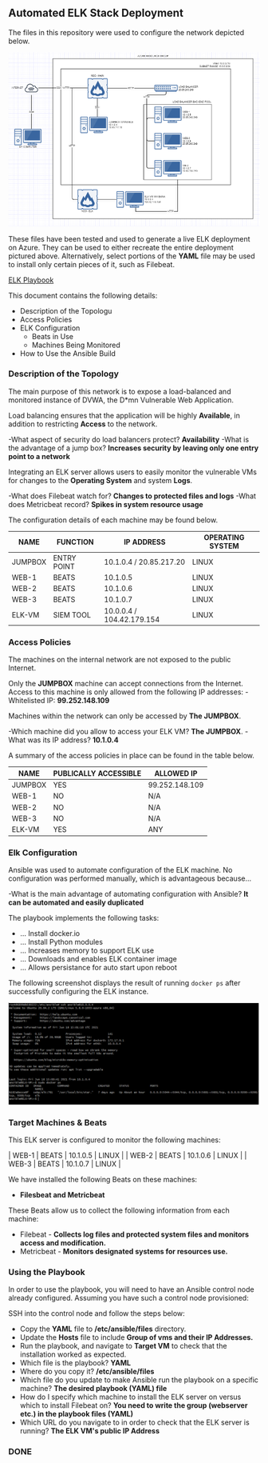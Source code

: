 ## Automated ELK Stack Deployment

The files in this repository were used to configure the network depicted below.

![Network Diagram](https://github.com/WB-CARDOSO/ELK-Project/blob/main/Diagrams/Network%20Diagram.PNG)

These files have been tested and used to generate a live ELK deployment on Azure. They can be used to either recreate the entire deployment pictured above. Alternatively, select portions of the **YAML** file may be used to install only certain pieces of it, such as Filebeat.

[ELK Playbook](https://github.com/WB-CARDOSO/ELK-Project/blob/main/Ansible/ELK.yml)

This document contains the following details:
- Description of the Topologu
- Access Policies
- ELK Configuration
  - Beats in Use
  - Machines Being Monitored
- How to Use the Ansible Build


### Description of the Topology

The main purpose of this network is to expose a load-balanced and monitored instance of DVWA, the D*mn Vulnerable Web Application.

Load balancing ensures that the application will be highly **Available**, in addition to restricting **Access** to the network.

-What aspect of security do load balancers protect? **Availability**
-What is the advantage of a jump box? **Increases security by leaving only one entry point to a network**

Integrating an ELK server allows users to easily monitor the vulnerable VMs for changes to the **Operating System** and system **Logs**.

-What does Filebeat watch for? **Changes to protected files and logs**
-What does Metricbeat record? **Spikes in system resource usage**

The configuration details of each machine may be found below.

| NAME    | FUNCTION    | IP ADDRESS                | OPERATING SYSTEM |
|---------|-------------|---------------------------|------------------|
| JUMPBOX | ENTRY POINT | 10.1.0.4 / 20.85.217.20   | LINUX            |
| WEB-1   | BEATS       | 10.1.0.5                  | LINUX            |
| WEB-2   | BEATS       | 10.1.0.6                  | LINUX            |
| WEB-3   | BEATS       | 10.1.0.7                  | LINUX            |
| ELK-VM  | SIEM TOOL   | 10.0.0.4 / 104.42.179.154 | LINUX            |

### Access Policies

The machines on the internal network are not exposed to the public Internet. 

Only the **JUMPBOX** machine can accept connections from the Internet. Access to this machine is only allowed from the following IP addresses:
-Whitelisted IP: **99.252.148.109**

Machines within the network can only be accessed by **The JUMPBOX**.

-Which machine did you allow to access your ELK VM? **The JUMPBOX**.
-What was its IP address? **10.1.0.4**

A summary of the access policies in place can be found in the table below.

| NAME    | PUBLICALLY ACCESSIBLE | ALLOWED IP     |
|---------|-----------------------|----------------|
| JUMPBOX | YES                   | 99.252.148.109 |
| WEB-1   | NO                    | N/A            |
| WEB-2   | NO                    | N/A            |
| WEB-3   | NO                    | N/A            |
| ELK-VM  | YES                   | ANY            |

### Elk Configuration

Ansible was used to automate configuration of the ELK machine. No configuration was performed manually, which is advantageous because...

-What is the main advantage of automating configuration with Ansible? **It can be automated and easily duplicated**

The playbook implements the following tasks:
- ... Install docker.io
- ... Install Python modules
- ... Increases memory to support ELK use
- ... Downloads and enables ELK container image
- ... Allows persistance for auto start upon reboot

The following screenshot displays the result of running `docker ps` after successfully configuring the ELK instance.

![DockerPS](https://github.com/WB-CARDOSO/ELK-Project/blob/main/Diagrams/docker%20ps.PNG)

### Target Machines & Beats
This ELK server is configured to monitor the following machines:

| WEB-1   | BEATS       | 10.1.0.5                  | LINUX            |
| WEB-2   | BEATS       | 10.1.0.6                  | LINUX            |
| WEB-3   | BEATS       | 10.1.0.7                  | LINUX            |

We have installed the following Beats on these machines:

- **Filesbeat and Metricbeat**

These Beats allow us to collect the following information from each machine:

- Filebeat - **Collects log files and protected system files and monitors access and modification.**
- Metricbeat - **Monitors designated systems for resources use.**

### Using the Playbook
In order to use the playbook, you will need to have an Ansible control node already configured. Assuming you have such a control node provisioned: 

SSH into the control node and follow the steps below:
- Copy the **YAML** file to **/etc/ansible/files** directory.
- Update the **Hosts** file to include **Group of vms and their IP Addresses.**
- Run the playbook, and navigate to **Target VM** to check that the installation worked as expected.
- Which file is the playbook? **YAML**
- Where do you copy it? **/etc/ansible/files**
- Which file do you update to make Ansible run the playbook on a specific machine? **The desired playbook (YAML) file**
- How do I specify which machine to install the ELK server on versus which to install Filebeat on? **You need to write the group (webserver etc.) in the playbook files (YAML)**
- Which URL do you navigate to in order to check that the ELK server is running? **The ELK VM's public IP Address**

### DONE

